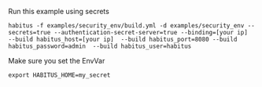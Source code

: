 Run this example using secrets

`habitus -f examples/security_env/build.yml -d examples/security_env --secrets=true --authentication-secret-server=true --binding=[your ip]  --build habitus_host=[your ip]  --build habitus_port=8080 --build habitus_password=admin  --build habitus_user=habitus`

Make sure you set the EnvVar

`export HABITUS_HOME=my_secret`